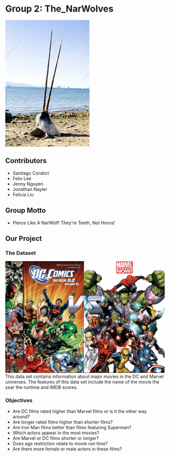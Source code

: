 # Group 2: The_NarWolves

![group_logo](../images/narwhal.jpg)


## Contributors
- Santiago Condori
- Felix Lee
- Jenny Nguyen
- Jonathan Nayler
- Felicia Liu
 
## Group Motto
-  Pierce Like A NarWolf! They're Teeth, Not Horns!

## Our Project

### The Dataset
![group_logo](../images/marvel_dc.jpg)
This data set contains information about major movies in the DC and Marvel universes. The features of this data set include the name of the movie the year the runtime and IMDB scores.  

### Objectives
- Are DC films rated higher than Marvel films or is it the other way around?
- Are longer rated films higher than shorter films?
- Are Iron Man films better than films featuring Superman?
- Which actors appear in the most movies?
- Are Marvel or DC films shorter or longer?
- Does age restriction relate to movie run time?
- Are there more female or male actors in these films?
